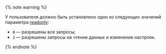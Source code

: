 {% note warning %}
              
 У пользователя должно быть установлено одно из следующих значений параметра [readonly](https://clickhouse.com/docs/ru/operations/settings/permissions-for-queries/#settings_readonly):
         
  - `0` — разрешены все запросы;
  - `2` — разрешены запросы на чтение данных и изменение настроек.
          
{% endnote %}  
